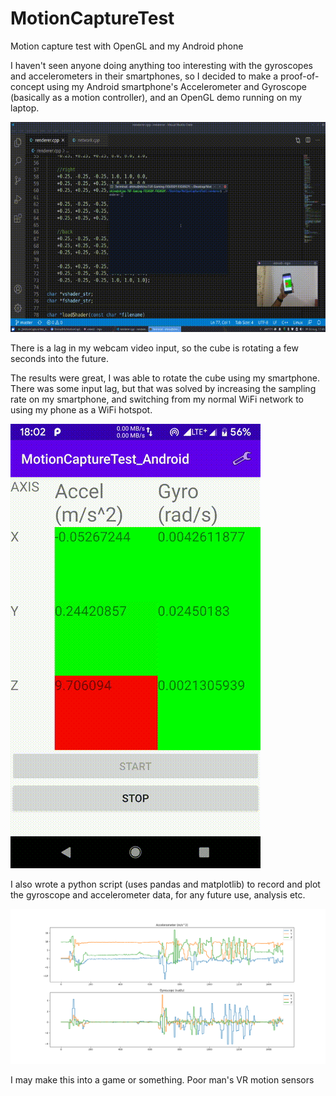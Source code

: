 # MotionCaptureTest
Motion capture test with OpenGL and my Android phone

I haven't seen anyone doing anything too interesting with the gyroscopes and accelerometers in their smartphones, so I decided to make a proof-of-concept using my Android smartphone's Accelerometer and Gyroscope (basically as a motion controller), and an OpenGL demo running on my laptop.

![Demo Gif](https://raw.githubusercontent.com/ShrinathN/MotionCaptureTest/master/img/Test.gif)

There is a lag in my webcam video input, so the cube is rotating a few seconds into the future.

The results were great, I was able to rotate the cube using my smartphone. There was some input lag, but that was solved by increasing the sampling rate on my smartphone, and switching from my normal WiFi network to using my phone as a WiFi hotspot.

![App Working](https://raw.githubusercontent.com/ShrinathN/MotionCaptureTest/master/img/App.gif)

I also wrote a python script (uses pandas and matplotlib) to record and plot the gyroscope and accelerometer data, for any future use, analysis etc.

![Graph by the python script](https://raw.githubusercontent.com/ShrinathN/MotionCaptureTest/master/img/Figure_1.png)

I may make this into a game or something. Poor man's VR motion sensors
